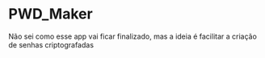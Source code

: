 # PWD_Maker
Não sei como esse app vai ficar finalizado, mas a ideia é facilitar a criação de senhas criptografadas
